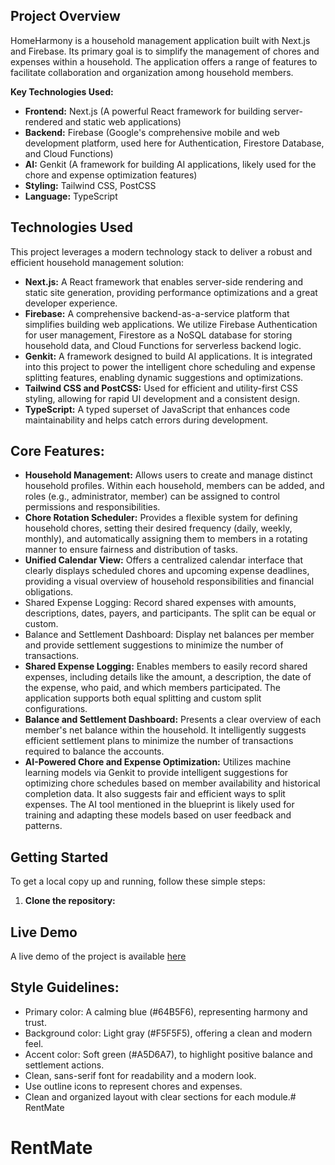 
## Project Overview

HomeHarmony is a household management application built with Next.js and Firebase. Its primary goal is to simplify the management of chores and expenses within a household. The application offers a range of features to facilitate collaboration and organization among household members.

**Key Technologies Used:**

-   **Frontend:** Next.js (A powerful React framework for building server-rendered and static web applications)
-   **Backend:** Firebase (Google's comprehensive mobile and web development platform, used here for Authentication, Firestore Database, and Cloud Functions)
-   **AI:** Genkit (A framework for building AI applications, likely used for the chore and expense optimization features)
-   **Styling:** Tailwind CSS, PostCSS
-   **Language:** TypeScript

## Technologies Used

This project leverages a modern technology stack to deliver a robust and efficient household management solution:

-   **Next.js:** A React framework that enables server-side rendering and static site generation, providing performance optimizations and a great developer experience.
-   **Firebase:** A comprehensive backend-as-a-service platform that simplifies building web applications. We utilize Firebase Authentication for user management, Firestore as a NoSQL database for storing household data, and Cloud Functions for serverless backend logic.
-   **Genkit:** A framework designed to build AI applications. It is integrated into this project to power the intelligent chore scheduling and expense splitting features, enabling dynamic suggestions and optimizations.
-   **Tailwind CSS and PostCSS:** Used for efficient and utility-first CSS styling, allowing for rapid UI development and a consistent design.
-   **TypeScript:** A typed superset of JavaScript that enhances code maintainability and helps catch errors during development.

## Core Features:

-   **Household Management:** Allows users to create and manage distinct household profiles. Within each household, members can be added, and roles (e.g., administrator, member) can be assigned to control permissions and responsibilities.
-   **Chore Rotation Scheduler:** Provides a flexible system for defining household chores, setting their desired frequency (daily, weekly, monthly), and automatically assigning them to members in a rotating manner to ensure fairness and distribution of tasks.
-   **Unified Calendar View:** Offers a centralized calendar interface that clearly displays scheduled chores and upcoming expense deadlines, providing a visual overview of household responsibilities and financial obligations.
-   Shared Expense Logging: Record shared expenses with amounts, descriptions, dates, payers, and participants. The split can be equal or custom.
-   Balance and Settlement Dashboard: Display net balances per member and provide settlement suggestions to minimize the number of transactions.
-   **Shared Expense Logging:** Enables members to easily record shared expenses, including details like the amount, a description, the date of the expense, who paid, and which members participated. The application supports both equal splitting and custom split configurations.
-   **Balance and Settlement Dashboard:** Presents a clear overview of each member's net balance within the household. It intelligently suggests efficient settlement plans to minimize the number of transactions required to balance the accounts.
-   **AI-Powered Chore and Expense Optimization:** Utilizes machine learning models via Genkit to provide intelligent suggestions for optimizing chore schedules based on member availability and historical completion data. It also suggests fair and efficient ways to split expenses. The AI tool mentioned in the blueprint is likely used for training and adapting these models based on user feedback and patterns.

## Getting Started

To get a local copy up and running, follow these simple steps:

1.  **Clone the repository:**


## Live Demo

A live demo of the project is available [here](link_to_live_demo)

## Style Guidelines:

-   Primary color: A calming blue (#64B5F6), representing harmony and trust.
-   Background color: Light gray (#F5F5F5), offering a clean and modern feel.
-   Accent color: Soft green (#A5D6A7), to highlight positive balance and settlement actions.
-   Clean, sans-serif font for readability and a modern look.
-   Use outline icons to represent chores and expenses.
-   Clean and organized layout with clear sections for each module.# RentMate
# RentMate
